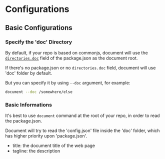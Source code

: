 # Configurations

## Basic Configurations






### Specify the 'doc' Directory

By default, if your repo is based on commonjs, document will use the [`directories.doc`](http://wiki.commonjs.org/wiki/Packages/1.0#Package_Directory_Layout) field of the package.json as the document root.

If there's no package.json or no `directories.doc` field, document will use 'doc' folder by default.

But you can specify it by using `--doc` argument, for example:

```sh
document --doc /somewhere/else
```

### Basic Informations

It's best to use `document` command at the root of your repo, in order to read the package.json.

Document will try to read the 'config.json' file inside the 'doc' folder, which has higher priority upon 'package.json'.

- title: the document title of the web page
- tagline: the description